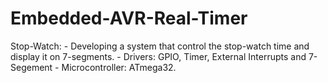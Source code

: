 # Embedded-AVR-Real-Timer
Stop-Watch: - Developing a system that control the stop-watch time and display it on 7-segments. - Drivers: GPIO, Timer, External Interrupts and 7-Segement - Microcontroller: ATmega32.
